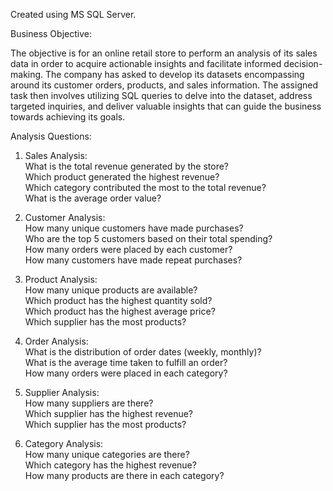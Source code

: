 Created using MS SQL Server.

Business Objective:

The objective is for an online retail store to perform an analysis of its sales data in order to acquire actionable insights and facilitate informed decision-making.
The company has asked to develop its datasets encompassing around its customer orders, products, and sales information.
The assigned task then involves utilizing SQL queries to delve into the dataset, address targeted inquiries, and deliver valuable insights that can guide the business towards achieving its goals. 


Analysis Questions:

1) Sales Analysis:<br />
What is the total revenue generated by the store?<br />
Which product generated the highest revenue?<br />
Which category contributed the most to the total revenue?<br />
What is the average order value?<br />

2) Customer Analysis:<br />
How many unique customers have made purchases?<br />
Who are the top 5 customers based on their total spending?<br />
How many orders were placed by each customer?<br />
How many customers have made repeat purchases?<br />

3) Product Analysis:<br />
How many unique products are available?<br />
Which product has the highest quantity sold?<br />
Which product has the highest average price?<br />
Which supplier has the most products?<br />

4) Order Analysis:<br />
What is the distribution of order dates (weekly, monthly)?<br />
What is the average time taken to fulfill an order?<br />
How many orders were placed in each category?<br />

5) Supplier Analysis:<br />
How many suppliers are there?<br />
Which supplier has the highest revenue?<br />
Which supplier has the most products?<br />

6) Category Analysis:<br />
How many unique categories are there?<br />
Which category has the highest revenue?<br />
How many products are there in each category?<br />
